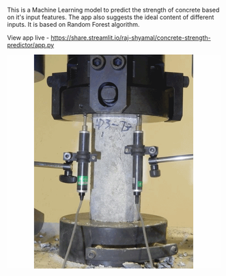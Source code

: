 This is a Machine Learning model to predict the strength of concrete based on it's input features. The app also suggests the ideal content of different inputs. It is based on Random Forest algorithm.

View app live  - https://share.streamlit.io/raj-shyamal/concrete-strength-predictor/app.py


![](images/Compressive_strength_test.gif)
